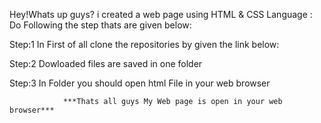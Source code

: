 Hey!Whats up guys? i created a web page using HTML & CSS Language :
Do Following the step thats are given below:


Step:1 In First of all clone the repositories by given the link below:


Step:2 Dowloaded files are saved in one folder

Step:3 In Folder you should open html File in your web browser

                ***Thats all guys My Web page is open in your web browser***
